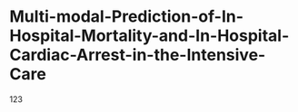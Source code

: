 # Multi-modal-Prediction-of-In-Hospital-Mortality-and-In-Hospital-Cardiac-Arrest-in-the-Intensive-Care

123
